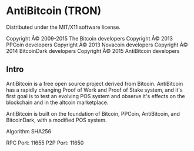 AntiBitcoin (TRON)
===================
Distributed under the MIT/X11 software license.

Copyright Â© 2009-2015 The Bitcoin developers
Copyright Â© 2013 PPCoin developers
Copyright Â© 2013  Novacoin developers
Copyright Â© 2014 BitcoinDark developers
Copyright Â© 2015 AntiBitcoin developers

Intro
-----
AntiBitcoin is a free open source project derived from Bitcoin. AntiBitcoin has a rapidly changing Proof of Work and Proof of Stake system, and it's first goal is to test an evolving POS system and observe it's effects on the blockchain and in the altcoin marketplace.

AntiBitcoin is built on the foundation of Bitcoin, PPCoin, AntiBitcoin, and BitcoinDark, with a modified POS system.


Algorithm SHA256


RPC Port: 11655
P2P Port: 11650




